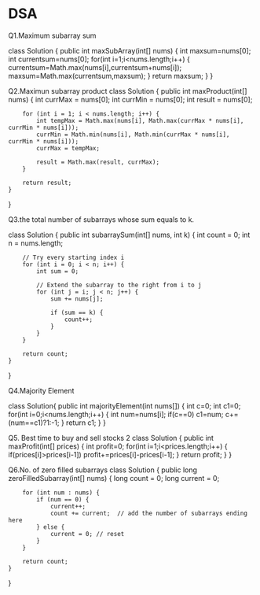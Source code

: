 # DSA
Q1.Maximum subarray sum

class Solution {
    public int maxSubArray(int[] nums) {
        int maxsum=nums[0];
        int currentsum=nums[0];
        for(int i=1;i<nums.length;i++)
        {
            currentsum=Math.max(nums[i],currentsum+nums[i]);
            maxsum=Math.max(currentsum,maxsum);
        }
        return maxsum;
    }
}

Q2.Maximun subarray product
class Solution {
    public int maxProduct(int[] nums) {
        int currMax = nums[0];
        int currMin = nums[0];
        int result = nums[0];

        for (int i = 1; i < nums.length; i++) {
            int tempMax = Math.max(nums[i], Math.max(currMax * nums[i], currMin * nums[i]));
            currMin = Math.min(nums[i], Math.min(currMax * nums[i], currMin * nums[i]));
            currMax = tempMax;

            result = Math.max(result, currMax);
        }

        return result;
    }
}

Q3.the total number of subarrays whose sum equals to k.

class Solution {
    public int subarraySum(int[] nums, int k) {
        int count = 0;
        int n = nums.length;

        // Try every starting index i
        for (int i = 0; i < n; i++) {
            int sum = 0;

            // Extend the subarray to the right from i to j
            for (int j = i; j < n; j++) {
                sum += nums[j];

                if (sum == k) {
                    count++;
                }
            }
        }

        return count;
    }
}

Q4.Majority Element

class Solution{
public int majorityElement(int nums[])
{
int c=0;
int c1=0;
for(int i=0;i<nums.length;i++)
{
int num=nums[i];
if(c==0)
c1=num;
c+=(num==c1)?1:-1;
}
return c1;
}
}



Q5. Best time to buy and sell stocks 2
class Solution {
    public int maxProfit(int[] prices) {
        int profit=0;
        for(int i=1;i<prices.length;i++)
        {
            if(prices[i]>prices[i-1])
            profit+=prices[i]-prices[i-1];
        }
        return profit;
    }
}



Q6.No. of zero filled subarrays
class Solution {
    public long zeroFilledSubarray(int[] nums) {
        long count = 0;
        long current = 0;

        for (int num : nums) {
            if (num == 0) {
                current++;
                count += current;  // add the number of subarrays ending here
            } else {
                current = 0; // reset
            }
        }

        return count;
    }
}
